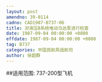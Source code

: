 ```yaml
---
layout: post
amendno: 39-0114
cadno: CAD1987-B737-06
title: 对液压B系统电动马达泵进行检查
date: 1987-09-04 00:00:00 +0800
effdate: 1987-09-04 00:00:00 +0800
tag: B737
categories: 中国民航局适航司
author: 徐超群
---
```


##适用范围:
737-200型飞机


